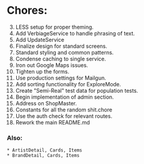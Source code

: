 # Chores:
  3. LESS setup for proper theming.
  4. Add VerbiageService to handle phrasing of text.
  5. Add UpdateService
  6. Finalize design for standard screens.
  7. Standard styling and common patterns.
  8. Condense caching to single service.
  9. Iron out Google Maps issues.
  10. Tighten up the forms.
  11. Use production settings for Mailgun.
  12. Add sorting functionality for ExploreMode.
  13. Create "Semi-Real" test data for population tests.
  14. Begin implementation of admin section.
  15. Address on ShopMaster.
  16. Constants for all the random shit.chore
  17. Use the auth check for relevant routes.
  18. Rework the main README.md

  ### Also:
    * ArtistDetail, Cards, Items
    * BrandDetail, Cards, Items